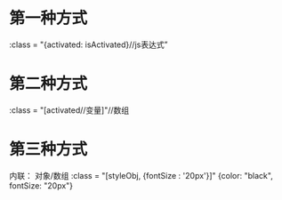 # 第一种方式
:class = "{activated: isActivated}//js表达式”

# 第二种方式
:class = "[activated//变量]"//数组

# 第三种方式
内联： 对象/数组
:class = "[styleObj, {fontSize : '20px'}]"
{color: "black", fontSize: "20px"}